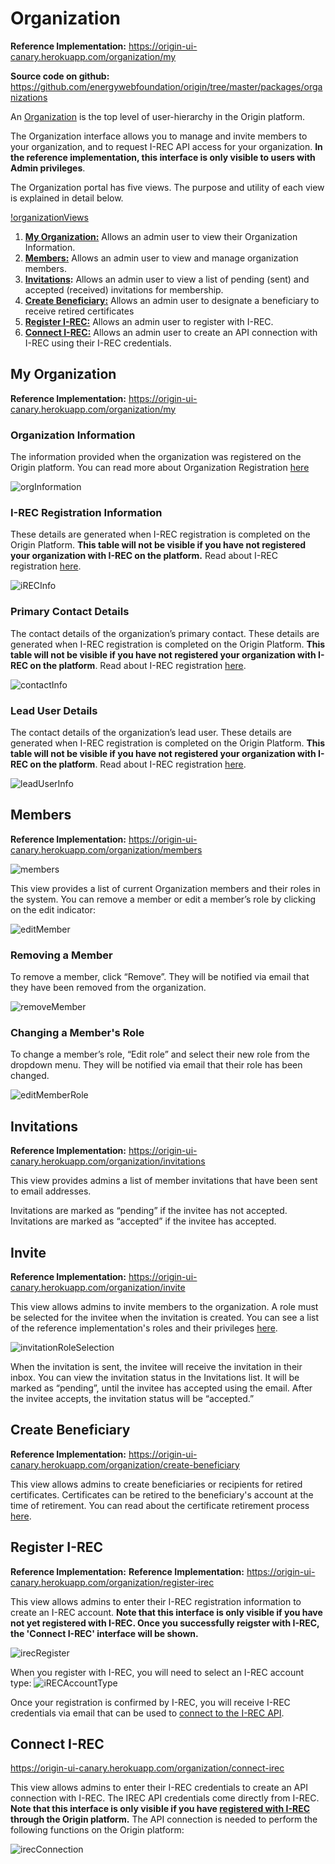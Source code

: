 # Organization
**Reference Implementation:** https://origin-ui-canary.herokuapp.com/organization/my

**Source code on github:** https://github.com/energywebfoundation/origin/tree/master/packages/organizations

An [Organization](./user-guide-reg-onboarding.md#organizations) is the top level of user-hierarchy in the Origin platform.  

The Organization interface allows you to manage and invite members to your organization, and to request I-REC API access for your organization. **In the reference implementation, this interface is only visible to users with Admin privileges**. 

The Organization portal has five views. The purpose and utility of each view is explained in detail below.

[!organizationViews](images/organization/organization-views.png)

1. **[My Organization:](#my-organization)** Allows an admin user to view their Organization Information.
2. **[Members:](#members)** Allows an admin user to view and manage organization members. 
3. **[Invitations](#removing-a-member):** Allows an admin user to view a list of pending (sent) and accepted (received) invitations for membership. 
4. **[Create Beneficiary:](#create-beneficiary)** Allows an admin user to designate a beneficiary to receive retired certificates
5. **[Register I-REC:](#connect-i-REC)** Allows an admin user to register with I-REC.
6. **[Connect I-REC:](#connect-i-REC)** Allows an admin user to create an API connection with I-REC using their I-REC credentials.

## My Organization

**Reference Implementation:** https://origin-ui-canary.herokuapp.com/organization/my  

### Organization Information

The information provided when the organization was registered on the Origin platform. You can read more about Organization Registration [here](./user-guide-reg-onboarding.md#registering-organizations)

![orgInformation](images/organization/organization-orginfo.png)

### I-REC Registration Information

These details are generated when I-REC registration is completed on the Origin Platform. **This table will not be visible if you have not registered your organization with I-REC on the platform.** Read about I-REC registration [here](#connect-i-REC). 

![iRECInfo](images/organization/organization-reginfo.png)

### Primary Contact Details

The contact details of the organization’s primary contact. These details are generated when I-REC registration is completed on the Origin Platform. **This table will not be visible if you have not registered your organization with I-REC on the platform**. Read about I-REC registration [here](#connect-i-REC).  

![contactInfo](images/organization/organization-contactinfo.png)

### Lead User Details

The contact details of the organization’s lead user. These details are generated when I-REC registration is completed on the Origin Platform. **This table will not be visible if you have not registered your organization with I-REC on the platform**. Read about I-REC registration [here](#connect-i-REC).  

![leadUserInfo](images/organization/organization-leaduserinfo.png)

## Members
**Reference Implementation:** https://origin-ui-canary.herokuapp.com/organization/members  

![members](images/organization/organization-members.png)

This view provides a list of current Organization members and their roles in the system. You can remove a member or edit a member’s role by clicking on the edit indicator:

![editMember](images/organization/organization-memberellipses.png)

### Removing a Member  

To remove a member, click “Remove”. They will be notified via email that they have been removed from the organization.  

![removeMember](images/organization/organization-removemember.png)

### Changing a Member's Role

To change a member’s role, “Edit role” and select their new role from the dropdown menu. They will be notified via email that their role has been changed. 

![editMemberRole](images/organization/organization-editmember.png)


## Invitations
**Reference Implementation:** https://origin-ui-canary.herokuapp.com/organization/invitations 

This view provides admins a list of member invitations that have been sent to email addresses. 

Invitations are marked as “pending” if the invitee has not accepted. Invitations are marked as “accepted” if the invitee has accepted. 

## Invite  
**Reference Implementation:** https://origin-ui-canary.herokuapp.com/organization/invite  

This view allows admins to invite members to the organization. A role must be selected for the invitee when the invitation is created. You can see a list of the reference implementation's roles and their privileges [here](./user-guide-reg-onboarding.md#user-roles-and-hierarchy). 

![invitationRoleSelection](images/organization/organization-invitation.png)

When the invitation is sent, the invitee will receive the invitation in their inbox. You can view the invitation status in the Invitations list. It will be marked as “pending”, until the invitee has accepted using the email. After the invitee accepts, the invitation status will be “accepted.”

## Create Beneficiary
**Reference Implementation:** https://origin-ui-canary.herokuapp.com/organization/create-beneficiary

This view allows admins to create beneficiaries or recipients for retired certificates. Certificates can be retired to the beneficiary's account at the time of retirement. You can read about the certificate retirement process [here](./user-guide-certificate.md#retire). 

## Register I-REC

**Reference Implementation:** **Reference Implementation:** https://origin-ui-canary.herokuapp.com/organization/register-irec

This view allows admins to enter their I-REC registration information to create an I-REC account. **Note that this interface is only visible if you have not yet registered with I-REC. Once you successfully reigster with I-REC, the 'Connect I-REC' interface will be shown.** 

![irecRegister](images/organization/organization-registerirec.png)

When you register with I-REC, you will need to select an I-REC account type:
![iRECAccountType](images/organization/organization-irecaccounttype.png) 

Once your registration is confirmed by I-REC, you will receive I-REC credentials via email that can be used to [connect to the I-REC API](#connect-i-REC). 

## Connect I-REC
https://origin-ui-canary.herokuapp.com/organization/connect-irec

This view allows admins to enter their I-REC credentials to create an API connection with I-REC. The IREC API credentials come directly from I-REC. **Note that this interface is only visible if you have [registered with I-REC](#register-i-REC) through the Origin platform.** 
The API connection is needed to perform the following functions on the Origin platform:

![irecConnection](images/organization/organization-irecconnection.png)





